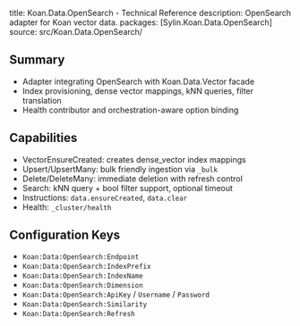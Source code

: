 title: Koan.Data.OpenSearch - Technical Reference
description: OpenSearch adapter for Koan vector data.
packages: [Sylin.Koan.Data.OpenSearch]
source: src/Koan.Data.OpenSearch/

## Summary
- Adapter integrating OpenSearch with Koan.Data.Vector facade
- Index provisioning, dense vector mappings, kNN queries, filter translation
- Health contributor and orchestration-aware option binding

## Capabilities
- VectorEnsureCreated: creates dense_vector index mappings
- Upsert/UpsertMany: bulk friendly ingestion via `_bulk`
- Delete/DeleteMany: immediate deletion with refresh control
- Search: kNN query + bool filter support, optional timeout
- Instructions: `data.ensureCreated`, `data.clear`
- Health: `_cluster/health`

## Configuration Keys
- `Koan:Data:OpenSearch:Endpoint`
- `Koan:Data:OpenSearch:IndexPrefix`
- `Koan:Data:OpenSearch:IndexName`
- `Koan:Data:OpenSearch:Dimension`
- `Koan:Data:OpenSearch:ApiKey` / `Username` / `Password`
- `Koan:Data:OpenSearch:Similarity`
- `Koan:Data:OpenSearch:Refresh`
